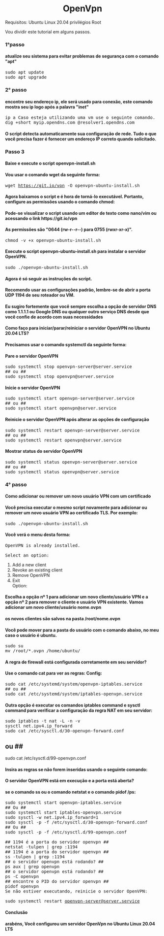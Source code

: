 <h1 align="center">OpenVpn</h1>
Requisitos:
Ubuntu Linux 20.04
privilégios Root

Vou dividir este tutorial em alguns passos.

<h3> 1°passo</h3>
<h4>atualize seu sistema para evitar problemas de segurança com o comando "apt"</h4>
<samp>sudo apt update<br>
sudo apt upgrade</samp>

<h3> 2° passo</h3>
<h4>encontre seu endereço ip, ele será usado para conexão, este comando mostra seu ip logo após a palavra "inet"</h4>
<samp>ip a 
Caso esteja utilizando uma vm use o seguinte comando.<br>
dig +short myip.opendns.com @resolver1.opendns.com</samp>

<h4>O script detecta automaticamente sua configuração de rede. Tudo o que você precisa fazer é fornecer um endereço IP correto quando solicitado.</h4>

<h3>Passo 3 </h3>
<h4>Baixe e execute o script openvpn-install.sh</h4>

<h4>Vou usar o comando wget da seguinte forma:</h4>

<samp>wget https://git.io/vpn -O openvpn-ubuntu-install.sh</samp>

<h4>Agora baixamos o script e é hora de torná-lo executável. Portanto, configure as permissões usando o comando chmod: </h4>
<h4>Pode-se visualizar o script usando um editor de texto como nano/vim ou acessando o link https://git.io/vpn</h4>
<h4>As permissões são "0644 (rw-r--r--) para 0755 (rwxr-xr-x)".</h4>

<samp>chmod -v +x openvpn-ubuntu-install.sh</samp>

<h4>Execute o script openvpn-ubuntu-install.sh para instalar o servidor OpenVPN.</h4>
<samp>sudo ./openvpn-ubuntu-install.sh</samp>

<h4>Agora é só seguir as instruções do script.</h4>
<h4>Recomendo usar as configurações padrão, lembre-se de abrir a porta UDP 1194 de seu roteador ou VM.</h4>
<h4>Eu sugiro fortemente que você sempre escolha a opção de servidor DNS como 1.1.1.1 ou Google DNS ou qualquer outro serviço DNS desde que você confie de acordo com suas necessidades</h4>

<h4>Como faço para iniciar/parar/reiniciar o servidor OpenVPN no Ubuntu 20.04 LTS?</h4>
<h4>Precisamos usar o comando systemctl da seguinte forma:</h4>

<h4>Pare o servidor OpenVPN</h4>
<samp>sudo systemctl stop openvpn-server@server.service<br>
## ou ##<br>
sudo systemctl stop openvpn@server.service</samp>

<h4>Inicie o servidor OpenVPN</h4>
<samp>sudo systemctl start openvpn-server@server.service<br>
## ou ##<br>
sudo systemctl start openvpn@server.service</samp>

<h4>Reinicie o servidor OpenVPN após alterar as opções de configuração</h4>
<samp>sudo systemctl restart openvpn-server@server.service<br>
## ou ##<br>
sudo systemctl restart openvpn@server.service</samp>

<h4>Mostrar status do servidor OpenVPN</h4>
<samp>sudo systemctl status openvpn-server@server.service<br>
## ou ##<br>
sudo systemctl status openvpn@server.service</samp>

<h3>4° passo </h3>
<h4>Como adicionar ou remover um novo usuário VPN com um certificado</h4>
<h4>Você precisa executar o mesmo script novamente para adicionar ou remover um novo usuário VPN ao certificado TLS. Por exemplo:</h4>
<samp>sudo ./openvpn-ubuntu-install.sh</samp>

<h4>Você verá o menu desta forma:</h4>

<samp>OpenVPN is already installed.<br>
<br>
Select an option:<br>
   1) Add a new client<br>
   2) Revoke an existing client<br>
   3) Remove OpenVPN<br>
   4) Exit<br>
Option: </samp>

<h4>Escolha a opção nº 1 para adicionar um novo cliente/usuário VPN e a opção nº 2 para remover o cliente e usuário VPN existente. Vamos adicionar um novo cliente/usuário nome.ovpn </h4>
<h4>os novos clientes são salvos na pasta /root/nome.ovpn</h4>

<h4>Você pode mover para a pasta do usuário com o comando abaixo, no meu caso o usuário é ubuntu.</h4>
<samp>sudo su<br>
mv /root/*.ovpn /home/ubuntu/</samp>

<h4>A regra de firewall está configurada corretamente em seu servidor? </h4>
<h4>Use o comando cat para ver as regras: Config:</h4>
<samp>sudo cat /etc/systemd/system/openvpn-iptables.service<br>
## ou  ##<br>
sudo cat /etc/systemd/system/iptables-openvpn.service</samp>

<h4>Outra opção é executar os comandos iptables command e sysctl command para verificar a configuração da regra NAT em seu servidor:</h4>

<samp>sudo iptables -t nat -L -n -v<br>
sysctl net.ipv4.ip_forward<br>
sudo cat /etc/sysctl.d/30-openvpn-forward.conf<br>
## ou ##<br>
sudo cat /etc/sysctl.d/99-openvpn.conf</samp>

<h4>Insira as regras se não forem inseridas usando o seguinte comando: </h4>
<h4>O servidor OpenVPN está em execução e a porta está aberta? </h4>
<h4>se o comando ss ou o comando netstat e o comando pidof /ps:</h4>

<samp>sudo systemctl start openvpn-iptables.service<br>
<samp>## Ou ##<br>
<samp>sudo systemctl start iptables-openvpn.service<br>
<samp>sudo sysctl -w net.ipv4.ip_forward=1<br>
<samp>sudo sysctl -p -f /etc/sysctl.d/30-openvpn-forward.conf<br>
<samp>## Ou ##<br>
<samp>sudo sysctl -p -f /etc/sysctl.d/99-openvpn.conf<br>
<samp><br>
<samp>## 1194 é a porta do servidor openvpn ##<br>
<samp>netstat -tulpen | grep :1194<br>
<samp>## 1194 é a porta do servidor openvpn  ##<br>
<samp>ss -tulpen | grep :1194<br>
<samp>## o servidor openvpn está rodando? ##<br>
<samp>ps aux | grep openvpn<br>
<samp>## o servidor openvpn está rodando?  ##<br>
<samp>ps -C openvpn<br>
<samp>## encontre o PID do servidor openvpn ##<br>
<samp>pidof openvpn<br>
<samp>Se não estiver executando, reinicie o servidor OpenVPN:<br>
<br>
<samp>sudo systemctl restart openvpn-server@server.service</samp>

<h4>Conclusão</h4>
<h4>arabéns, Você configurou um servidor OpenVpn no Ubuntu Linux 20.04 LTS</h4>


